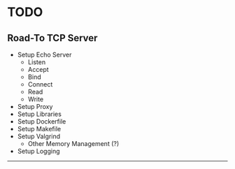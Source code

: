 # TODO

## Road-To TCP Server

- Setup Echo Server
  - Listen
  - Accept
  - Bind
  - Connect
  - Read
  - Write
- Setup Proxy
- Setup Libraries
- Setup Dockerfile
- Setup Makefile
- Setup Valgrind
  - Other Memory Management (?)
- Setup Logging

***